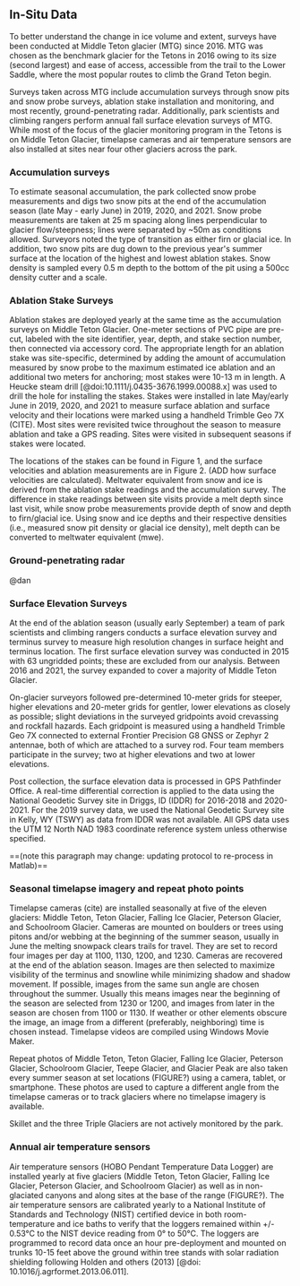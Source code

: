 ## In-Situ Data

To better understand the change in ice volume and extent, surveys have been conducted at Middle Teton glacier (MTG) since 2016.
MTG was chosen as the benchmark glacier for the Tetons in 2016 owing to its size (second largest) and ease of access, accessible from the trail to the Lower Saddle, where the most popular routes to climb the Grand Teton begin.

Surveys taken across MTG include accumulation surveys through snow pits and snow probe surveys, ablation stake installation and monitoring, and most recently, ground-penetrating radar. 
Additionally, park scientists and climbing rangers perform annual fall surface elevation surveys of MTG.
While most of the focus of the glacier monitoring program in the Tetons is on Middle Teton Glacier, timelapse cameras and air temperature sensors are also installed at sites near four other glaciers across the park.

### Accumulation surveys
To estimate seasonal accumulation, the park collected snow probe measurements and digs two snow pits at the end of the accumulation season (late May - early June) in 2019, 2020, and 2021. 
Snow probe measurements are taken at 25 m spacing along lines perpendicular to glacier flow/steepness; lines were separated by ~50m as conditions allowed. 
Surveyors noted the type of transition as either firn or glacial ice. 
In addition, two snow pits are dug down to the previous year's summer surface at the location of the highest and lowest ablation stakes. 
Snow density is sampled every 0.5 m depth to the bottom of the pit using a 500cc density cutter and a scale. 

### Ablation Stake Surveys
Ablation stakes are deployed yearly at the same time as the accumulation surveys on Middle Teton Glacier. 
One-meter sections of PVC pipe are pre-cut, labeled with the site identifier, year, depth, and stake section number, then connected via accessory cord.
The appropriate length for an ablation stake was site-specific, determined by adding the amount of accumulation measured by snow probe to the maximum estimated ice ablation and an additional two meters for anchoring; most stakes were 10-13 m in length. 
A Heucke steam drill [@doi:10.1111/j.0435-3676.1999.00088.x] was used to drill the hole for installing the stakes. 
Stakes were installed in late May/early June in 2019, 2020, and 2021 to measure surface ablation and surface velocity and their locations were marked using a handheld Trimble Geo 7X (CITE). 
Most sites were revisited twice throughout the season to measure ablation and take a GPS reading. 
Sites were visited in subsequent seasons if stakes were located. 
  
The locations of the stakes can be found in Figure 1, and the surface velocities and ablation measurements are in Figure 2.
(ADD how surface velocities are calculated).
Meltwater equivalent from snow and ice is derived from the ablation stake readings and the accumulation survey. 
The difference in stake readings between site visits provide a melt depth since last visit, while snow probe measurements provide depth of snow and depth to firn/glacial ice.
Using snow and ice depths and their respective densities (i.e., measured snow pit density or glacial ice density), melt depth can be converted to meltwater equivalent (mwe).

### Ground-penetrating radar
@dan

### Surface Elevation Surveys
At the end of the ablation season (usually early September) a team of park scientists and climbing rangers conducts a surface elevation survey and terminus survey to measure high resolution changes in surface height and terminus location. 
The first surface elevation survey was conducted in 2015 with 63 ungridded points; these are excluded from our analysis.
Between 2016 and 2021, the survey expanded to cover a majority of Middle Teton Glacier.

On-glacier surveyors followed pre-determined 10-meter grids for steeper, higher elevations and 20-meter grids for gentler, lower elevations as closely as possible; slight deviations in the surveyed gridpoints avoid crevassing and rockfall hazards.
Each gridpoint is measured using a handheld Trimble Geo 7X connected to external Frontier Precision G8 GNSS or Zephyr 2 antennae, both of which are attached to a survey rod.
Four team members participate in the survey; two at higher elevations and two at lower elevations.

Post collection, the surface elevation data is processed in GPS Pathfinder Office. 
A real-time differential correction is applied to the data using the National Geodetic Survey site in Driggs, ID (IDDR) for 2016-2018 and 2020-2021. 
For the 2019 survey data, we used the National Geodetic Survey site in Kelly, WY (TSWY) as data from IDDR was not available.
All GPS data uses the UTM 12 North NAD 1983 coordinate reference system unless otherwise specified.

==(note this paragraph may change: updating protocol to re-process in Matlab)==

### Seasonal timelapse imagery and repeat photo points
Timelapse cameras (cite) are installed seasonally at five of the eleven glaciers: Middle Teton, Teton Glacier, Falling Ice Glacier, Peterson Glacier, and Schoolroom Glacier. 
Cameras are mounted on boulders or trees using pitons and/or webbing at the beginning of the summer season, usually in June the melting snowpack clears trails for travel.
They are set to record four images per day at 1100, 1130, 1200, and 1230. 
Cameras are recovered at the end of the ablation season.
Images are then selected to maximize visibility of the terminus and snowline while minimizing shadow and shadow movement. 
If possible, images from the same sun angle are chosen throughout the summer. 
Usually this means images near the beginning of the season are selected from 1230 or 1200, and images from later in the season are chosen from 1100 or 1130.
If weather or other elements obscure the image, an image from a different (preferably, neighboring) time is chosen instead.
Timelapse videos are compiled using Windows Movie Maker.

Repeat photos of Middle Teton, Teton Glacier, Falling Ice Glacier, Peterson Glacier, Schoolroom Glacier, Teepe Glacier, and Glacier Peak are also taken every summer season at set locations (FIGURE?) using a camera, tablet, or smartphone. 
These photos are used to capture a different angle from the timelapse cameras or to track glaciers where no timelapse imagery is available.

Skillet and the three Triple Glaciers are not actively monitored by the park.

### Annual air temperature sensors
Air temperature sensors (HOBO Pendant Temperature Data Logger) are installed yearly at five glaciers (Middle Teton, Teton Glacier, Falling Ice Glacier, Peterson Glacier, and Schoolroom Glacier) as well as in non-glaciated canyons and along sites at the base of the range (FIGURE?).
The air temperature sensors are calibrated yearly to a National Institute of Standards and Technology (NIST) certified device in both room-temperature and ice baths to verify that the loggers remained within  +/- 0.53°C to the NIST device reading from 0° to 50°C. 
The loggers are programmed to record data once an hour pre-deployment and mounted on trunks 10-15 feet above the ground within tree stands with solar radiation shielding following Holden and others (2013) [@doi: 10.1016/j.agrformet.2013.06.011].

